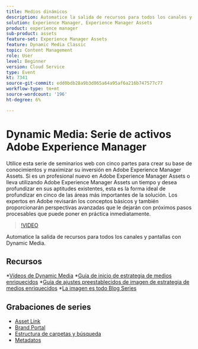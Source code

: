 ```yaml
---
title: Medios dinámicos
description: Automatice la salida de recursos para todos los canales y pantallas
solution: Experience Manager, Experience Manager Assets
product: experience manager
sub-product: assets
feature-set: Experience Manager Assets
feature: Dynamic Media Classic
topic: Content Management
role: User
level: Beginner
version: Cloud Service
type: Event
kt: 7341
source-git-commit: edd0bdb28a9b3d065a64a95af6a216b747577c77
workflow-type: tm+mt
source-wordcount: '196'
ht-degree: 6%

---
```


# Dynamic Media: Serie de activos Adobe Experience Manager

Utilice esta serie de seminarios web con cinco partes para crear su base de conocimientos y maximizar su inversión en Adobe Experience Manager Assets. Si es un profesional nuevo en Adobe Experience Manager Assets o lleva utilizando Adobe Experience Manager Assets un tiempo y desea profundizar en sus aptitudes existentes, esta es la forma ideal de profundizar en cinco de las áreas más importantes de la solución. Los expertos en Adobe revisarán los conceptos básicos y también proporcionarán perspectivas avanzadas que le dejarán con próximos pasos procesables que puede poner en práctica inmediatamente.

>[!VIDEO](https://video.tv.adobe.com/v/332132/?quality=12&learn=on&hidetitle=true)

Automatice la salida de recursos para todos los canales y pantallas con Dynamic Media.

## Recursos

*[Vídeos de Dynamic Media](https://experienceleague.adobe.com/docs/experience-manager-learn/assets/dynamic-media/dynamic-media-overview-feature-video-use.html#dynamic-media)
*[Guía de inicio de estrategia de medios enriquecidos](https://www.adobe.com/content/dam/www/us/en/experience-manager/pdfs/dynamic-media-kickstart-guide-2019.pdf)
*[Guía de ajustes preestablecidos de imagen de estrategia de medios enriquecidos](https://www.adobe.com/content/dam/www/us/en/experience-manager/pdfs/dynamic-media-image-preset-guide.pdf)
*[La imagen es todo Blog Series](https://blog.adobe.com/en/2019/04/11/image-is-everything-part-1-has-your-rich-media-strategy-expired.html#gs.iou0ek)

## Grabaciones de series

* [Asset Link](asset-link.md)
* [Brand Portal](brand-portal.md)
* [Estructura de carpetas y búsqueda](folder-structure-search.md)
* [Metadatos](metadata.md)
